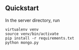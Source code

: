 ## Quickstart
In the server directory, run
```
virtualenv venv
source venv/bin/activate
pip install -r requirements.txt
python mongo.py
```